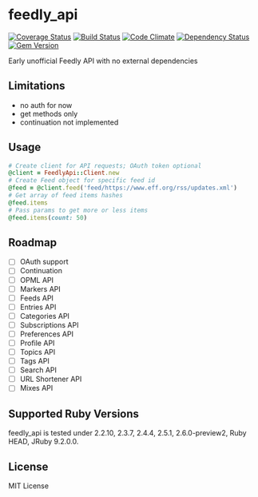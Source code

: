 feedly_api
==========
[![Coverage Status](https://img.shields.io/coveralls/Myuzu/feedly_api.svg)](https://coveralls.io/r/Myuzu/feedly_api?branch=master) [![Build Status](https://api.travis-ci.org/Myuzu/feedly_api.svg)](https://travis-ci.org/Myuzu/feedly_api) [![Code Climate](https://codeclimate.com/github/Myuzu/feedly_api/badges/gpa.svg)](https://codeclimate.com/github/Myuzu/feedly_api) [![Dependency Status](https://gemnasium.com/Myuzu/feedly_api.png)](https://gemnasium.com/Myuzu/feedly_api) [![Gem Version](https://badge.fury.io/rb/feedly_api.svg)](http://badge.fury.io/rb/feedly_api)

Early unofficial Feedly API with no external dependencies

## Limitations
* no auth for now
* get methods only
* continuation not implemented

## Usage

```ruby
# Create client for API requests; OAuth token optional
@client = FeedlyApi::Client.new
# Create Feed object for specific feed id
@feed = @client.feed('feed/https://www.eff.org/rss/updates.xml')
# Get array of feed items hashes
@feed.items
# Pass params to get more or less items
@feed.items(count: 50)
```

## Roadmap
- [ ] OAuth support
- [ ] Continuation
- [ ] OPML API
- [ ] Markers API
- [ ] Feeds API
- [ ] Entries API
- [ ] Categories API
- [ ] Subscriptions API
- [ ] Preferences API
- [ ] Profile API
- [ ] Topics API
- [ ] Tags API
- [ ] Search API
- [ ] URL Shortener API
- [ ] Mixes API

## Supported Ruby Versions

feedly_api is tested under 2.2.10, 2.3.7, 2.4.4, 2.5.1, 2.6.0-preview2, Ruby HEAD, JRuby 9.2.0.0.

## License

MIT License
